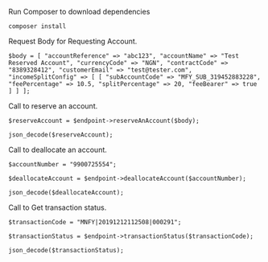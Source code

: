 Run Composer to download dependencies

``composer install``

Request Body for Requesting Account.

``$body = [
    "accountReference" => "abc123",
    "accountName" => "Test Reserved Account",
    "currencyCode" => "NGN",
    "contractCode" => "8389328412",
    "customerEmail" => "test@tester.com",
    "incomeSplitConfig" => [
        [
            "subAccountCode" => "MFY_SUB_319452883228",
            "feePercentage" => 10.5,
            "splitPercentage" => 20,
            "feeBearer" => true
        ]
    ]
];``

Call to reserve an account.


``$reserveAccount = $endpoint->reserveAnAccount($body);``

``json_decode($reserveAccount);``

Call to deallocate an account.


``$accountNumber = "9900725554";``

``$deallocateAccount = $endpoint->deallocateAccount($accountNumber);``

``json_decode($deallocateAccount);``


Call to Get transaction status.


``$transactionCode = "MNFY|20191212112508|000291";``

``$transactionStatus = $endpoint->transactionStatus($transactionCode);``

``json_decode($transactionStatus);``
